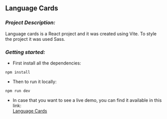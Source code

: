 ## **Language Cards**

### *Project Description:*
Language cards is a React project and it was created using Vite. To style the project it was used Sass.

### *Getting started:* 
  - First install all the dependencies:
  ```
  npm install
  ```
  - Then to run it locally:
  ```
  npm run dev
  ```
  - In case that you want to see a live demo, you can find it available in this link:  
    [Language Cards](https://language-cards-neon.vercel.app)
